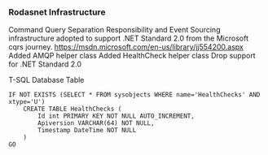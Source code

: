 ### Rodasnet Infrastructure

Command Query Separation Responsibility and Event Sourcing infrastructure adopted to support .NET Standard 2.0 from the Microsoft cqrs journey. https://msdn.microsoft.com/en-us/library/jj554200.aspx
Added AMQP helper class
Added HealthCheck helper class
Drop support for .NET Standard 2.0

T-SQL Database Table

```
IF NOT EXISTS (SELECT * FROM sysobjects WHERE name='HealthChecks' AND xtype='U')
    CREATE TABLE HealthChecks (
        Id int PRIMARY KEY NOT NULL AUTO_INCREMENT,
		Apiversion VARCHAR(64) NOT NULL,
		Timestamp DateTime NOT NULL
    )
GO

```
